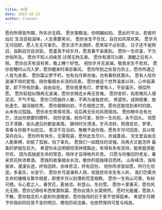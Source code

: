 ```yaml
---
title: 树洞
date: 2023-10-22
author: Cleaner
---
```



<el-row class='marginBottom' style='margin-bottom: 5px' :gutter='7'>
<el-col :span='8'>
  <el-card shadow="hover">愿你所得皆所期，所失亦无碍。</el-card>
</el-col>
<el-col :span='8'>
  <el-card shadow="hover">愿世事黯浊，你明媚如初。</el-card>
</el-col>
<el-col :span='8'>
  <el-card shadow="hover">愿此时平淡，若彼时灿烂</el-card>
</el-col>
</el-row>

<el-row class='marginBottom' style='margin-bottom: 5px' :gutter='7'>
<el-col :span='8'>
  <el-card shadow="hover">生活百般滋味，人生需要笑对。</el-card>
</el-col>
<el-col :span='8'>
  <el-card shadow="hover">愿你余生不负忧，自在如风常欢笑。</el-card>
</el-col>
<el-col :span='8'>
  <el-card shadow="hover">愿岁月无可回顾，愿人生无可辜负。</el-card>
</el-col>
</el-row>

<el-row class='marginBottom' style='margin-bottom: 5px' :gutter='7'>
<el-col :span='8'>
  <el-card shadow="hover">愿生活不太拥挤，愿笑容不必刻意。</el-card>
</el-col>
<el-col :span='8'>
  <el-card shadow="hover">日子还不是照旧，自斟自饮自消受。</el-card>
</el-col>
<el-col :span='8'>
  <el-card shadow="hover">愿童真不经岁月，愿青春不染离别。</el-card>
</el-col>
</el-row>

<el-row class='marginBottom' style='margin-bottom: 5px' :gutter='7'>
<el-col :span='8'>
  <el-card shadow="hover">愿你一生欢喜，不为世俗所及。</el-card>
</el-col>
<el-col :span='8'>
  <el-card shadow="hover">愿你不知人间疾苦 过得无拘无束。</el-card>
</el-col>
<el-col :span='8'>
  <el-card shadow="hover">愿你有酒可以醉，酒醒之后有人陪。</el-card>
</el-col>
</el-row>

<el-row class='marginBottom' style='margin-bottom: 5px' :gutter='7'>
<el-col :span='8'>
  <el-card shadow="hover">愿你白天有说有笑，晚上睡个好觉。</el-card>
</el-col>
<el-col :span='8'>
  <el-card shadow="hover">祝你岁月无波澜，敬我余生不悲欢。</el-card>
</el-col>
</el-row>


<el-row class='marginBottom' style='margin-bottom: 5px' :gutter='7'>
<el-col :span='8'>
  <el-card shadow="hover">愿你安睡时山河入梦，愿你醒来时满目春风。</el-card>
</el-col>
<el-col :span='8'>
  <el-card shadow="hover">愿你所到之处皆为热土，愿你所遇之人皆为良善。</el-card>
</el-col>
<el-col :span='8'>
  <el-card shadow="hover">愿你霜尘梦不朽，也有白月牵衣袖，也有春秋抚眉头。</el-card>
</el-col>
</el-row>

<el-row class='marginBottom' style='margin-bottom: 5px' :gutter='7'>
<el-col :span='8'>
  <el-card shadow="hover">愿有人给你波澜不惊的爱情，陪你看细水长流的风景。</el-card>
</el-col>
<el-col :span='8'>
  <el-card shadow="hover">愿你被这个世界温柔以待，心中装满爱，卸下所有防备，自由自在。</el-card>
</el-col>
<el-col :span='8'>
  <el-card shadow="hover">愿你夜里有灯，梦里有人，平安喜乐，得偿所愿。</el-card>
</el-col>
</el-row>



<el-row class='marginBottom' style='margin-bottom: 5px' :gutter='7'>
<el-col :span='8'>
  <el-card shadow="hover">愿你前程似锦再无波澜，愿你衣锦还乡再无苦难。</el-card>
</el-col>
<el-col :span='8'>
  <el-card shadow="hover">愿你安好，宛若微风入侵泥沼，不气不恼。</el-card>
</el-col>
<el-col :span='8'>
  <el-card shadow="hover">愿你习惯曲终人散，不再为谁独悲欢。</el-card>
</el-col>
</el-row>

<el-row class='marginBottom' style='margin-bottom: 5px' :gutter='7'>
<el-col :span='8'>
  <el-card shadow="hover">希望你，成熟稳重、绝处逢生、越活越优秀。</el-card>
</el-col>
<el-col :span='8'>
  <el-card shadow="hover">愿你眉眼如初，不负相思之苦。愿你还能找到来时的路，从未有过孤独。</el-card>
</el-col>
<el-col :span='8'>
  <el-card shadow="hover">愿你余生笑得坦荡，往后再无任何风雨阻挡。</el-card>
</el-col>
</el-row>

<el-row class='marginBottom' style='margin-bottom: 5px' :gutter='7'>
<el-col :span='8'>
  <el-card shadow="hover">愿你眼中总有光芒，活出你想要的模样。</el-card>
</el-col>
<el-col :span='8'>
  <el-card shadow="hover">祝你坚强，祝你可爱，祝你一生向前，永不回头。</el-card>
</el-col>
<el-col :span='8'>
  <el-card shadow="hover">但愿日子清静，抬头遇见的都是柔情。</el-card>
</el-col>
</el-row>


<el-row class='marginBottom' style='margin-bottom: 5px' :gutter='7'>
<el-col :span='8'>
  <el-card shadow="hover">静待时光清浅，岁月流转，把酒言欢，梦里，青春与你我不似初见。</el-card>
</el-col>
<el-col :span='8'>
  <el-card shadow="hover">青涩不及当初，聚散不由你我，愿有岁月可回首，且以情深共白头。</el-card>
</el-col>
<el-col :span='8'>
  <el-card shadow="hover">愿你所有快乐，无需假装，愿你此生尽兴，赤诚善良。</el-card>
</el-col>
</el-row>



<el-row class='marginBottom' style='margin-bottom: 5px' :gutter='7'>
<el-col :span='8'>
  <el-card shadow="hover">天生爱自由无人能束缚，却腻了孤独，怕了辜负。</el-card>
</el-col>
<el-col :span='8'>
  <el-card shadow="hover">愿我们一如既往的坚强，风再大又能怎样 最美的梦就在前方。</el-card>
</el-col>
<el-col :span='8'>
  <el-card shadow="hover">希望你永远明朗坦荡钟情豁达，有得有失有坚持，能笑能哭能尽欢。</el-card>
</el-col>
</el-row>

<el-row class='marginBottom' style='margin-bottom: 5px' :gutter='7'>
<el-col :span='8'>
  <el-card shadow="hover">因为孤独是生命的常态，陪伴才显得格外珍贵。</el-card>
</el-col>
<el-col :span='8'>
  <el-card shadow="hover">只愿与你像旧时老友，春来赏花秋浓煮酒。</el-card>
</el-col>
<el-col :span='8'>
  <el-card shadow="hover">愿我的故事细水长流，敬你的孤独择日而终。</el-card>
</el-col>
</el-row>

<el-row class='marginBottom' style='margin-bottom: 5px' :gutter='7'>
<el-col :span='8'>
  <el-card shadow="hover">山有峰顶，海有彼岸，漫漫长途，终有回转，余味苦涩，终有回甘。</el-card>
</el-col>
<el-col :span='8'>
  <el-card shadow="hover">祝你所求皆如愿，所行化坦途。多喜乐，长安宁。</el-card>
</el-col>
<el-col :span='8'>
  <el-card shadow="hover">愿你岁月波澜有人陪，祝我悲欢余生有人听。</el-card>
</el-col>
</el-row>

<el-row class='marginBottom' style='margin-bottom: 5px' :gutter='7'>
<el-col :span='8'>
  <el-card shadow="hover">我们仍需共生命的慷慨与繁华相爱，即使岁月以刻薄和荒芜相欺。</el-card>
</el-col>
</el-row>

<el-row class='marginBottom' style='margin-bottom: 5px' :gutter='7'>
<el-col :span='8'>
  <el-card shadow="hover">愿你一生有山可靠，有树可栖。与心爱之人，春赏花，夏纳凉。秋登山，冬扫雪。</el-card>
</el-col>
<el-col :span='8'>
  <el-card shadow="hover">愿你十里春天，愿你风光无限，愿你记得经年西笑罢秋霜，愿你此情久长莫惘然。</el-card>
</el-col>
<el-col :span='8'>
  <el-card shadow="hover">愿时光能缓，愿故人不散，愿你惦念的人能和你道晚安，愿你独闯的日子里不觉得孤单。</el-card>
</el-col>
</el-row>

<el-row class='marginBottom' style='margin-bottom: 5px' :gutter='7'>
<el-col :span='8'>
  <el-card shadow="hover">希望岁月赐予你我如同往昔不变的明日，哪怕历经沧桑，也依然保持可爱与纯良。</el-card>
</el-col>
</el-row>


<style scope>
  .marginBottom {
    margin-bottom: 5px
  }
  /* 卡片 */
  .el-card__body {
    background-color: #f1efe2
  }
</style>